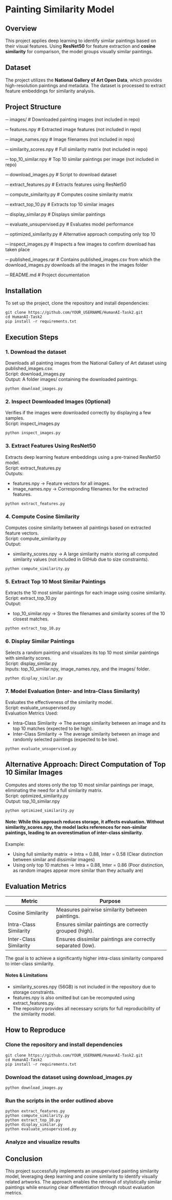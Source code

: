 # Painting Similarity Model

## Overview
This project applies deep learning to identify similar paintings based on their visual features. Using **ResNet50** for feature extraction and **cosine similarity** for comparison, the model groups visually similar paintings.

## Dataset
The project utilizes the **National Gallery of Art Open Data**, which provides high-resolution paintings and metadata. The dataset is processed to extract feature embeddings for similarity analysis.

## Project Structure
─ images/                  # Downloaded painting images (not included in repo)

─ features.npy             # Extracted image features (not included in repo)

─ image_names.npy          # Image filenames (not included in repo)

─ similarity_scores.npy    # Full similarity matrix (not included in repo)

─ top_10_similar.npy       # Top 10 similar paintings per image (not included in repo)

─ download_images.py       # Script to download dataset

─ extract_features.py      # Extracts features using ResNet50

─ compute_similarity.py    # Computes cosine similarity matrix

─ extract_top_10.py        # Extracts top 10 similar images

─ display_similar.py       # Displays similar paintings

─ evaluate_unsupervised.py # Evaluates model performance

─ optimized_similarity.py  # Alternative approach computing only top 10

─ inspect_images.py        # Inspects a few images to confirm download has taken place

─ published_images.rar     # Contains published_images.csv from which the download_images.py downloads all the images in the images folder

─ README.md                # Project documentation

## Installation  
To set up the project, clone the repository and install dependencies:  

  ```
  git clone https://github.com/YOUR_USERNAME/HumanAI-Task2.git  
  cd HumanAI-Task2  
  pip install -r requirements.txt
  ```

## Execution Steps  

### 1. Download the dataset  
Downloads all painting images from the National Gallery of Art dataset using published_images.csv.  
Script: download_images.py  
Output: A folder images/ containing the downloaded paintings.  

```
python download_images.py
```

### 2. Inspect Downloaded Images (Optional)  
Verifies if the images were downloaded correctly by displaying a few samples.  
Script: inspect_images.py  

```
python inspect_images.py  
```

### 3. Extract Features Using ResNet50  
Extracts deep learning feature embeddings using a pre-trained ResNet50 model.  
Script: extract_features.py  
Outputs:  
- features.npy → Feature vectors for all images.  
- image_names.npy → Corresponding filenames for the extracted features.  

```
python extract_features.py  
```

### 4. Compute Cosine Similarity  
Computes cosine similarity between all paintings based on extracted feature vectors.  
Script: compute_similarity.py  
Output:  
- similarity_scores.npy → A large similarity matrix storing all computed similarity values (not included in GitHub due to size constraints).  

```
python compute_similarity.py  
```

### 5. Extract Top 10 Most Similar Paintings  
Extracts the 10 most similar paintings for each image using cosine similarity.  
Script: extract_top_10.py  
Output:  
- top_10_similar.npy → Stores the filenames and similarity scores of the 10 closest matches.  

```
python extract_top_10.py  
```

### 6. Display Similar Paintings  
Selects a random painting and visualizes its top 10 most similar paintings with similarity scores.  
Script: display_similar.py  
Inputs: top_10_similar.npy, image_names.npy, and the images/ folder.  

```
python display_similar.py  
```

### 7. Model Evaluation (Inter- and Intra-Class Similarity)  
Evaluates the effectiveness of the similarity model.  
Script: evaluate_unsupervised.py  
Evaluation Metrics Used:  
- Intra-Class Similarity → The average similarity between an image and its top 10 matches (expected to be high).  
- Inter-Class Similarity → The average similarity between an image and randomly selected paintings (expected to be low).  

```
python evaluate_unsupervised.py  
```

## Alternative Approach: Direct Computation of Top 10 Similar Images  
Computes and stores only the top 10 most similar paintings per image, eliminating the need for a full similarity matrix.  
Script: optimized_similarity.py  
Output: top_10_similar.npy  

```
python optimized_similarity.py  
```

#### Note: While this approach reduces storage, it affects evaluation. Without similarity_scores.npy, the model lacks references for non-similar paintings, leading to an overestimation of inter-class similarity.  

Example:  
- Using full similarity matrix → Intra = 0.88, Inter = 0.58 (Clear distinction between similar and dissimilar images)  
- Using only top 10 matches → Intra = 0.88, Inter = 0.86 (Poor distinction, as random images appear more similar than they actually are)  

## Evaluation Metrics  
Metric                 | Purpose  
---------------------- | ---------------------------------------------------------  
Cosine Similarity      | Measures pairwise similarity between paintings.  
Intra-Class Similarity | Ensures similar paintings are correctly grouped (high).  
Inter-Class Similarity | Ensures dissimilar paintings are correctly separated (low).  

The goal is to achieve a significantly higher intra-class similarity compared to inter-class similarity.  

#### Notes & Limitations  
- similarity_scores.npy (56GB) is not included in the repository due to storage constraints.  
- features.npy is also omitted but can be recomputed using extract_features.py.  
- The repository provides all necessary scripts for full reproducibility of the similarity model.  

## How to Reproduce  
### Clone the repository and install dependencies  
```
git clone https://github.com/YOUR_USERNAME/HumanAI-Task2.git  
cd HumanAI-Task2  
pip install -r requirements.txt  
```

### Download the dataset using download_images.py  
```
python download_images.py  
```

### Run the scripts in the order outlined above  
```
python extract_features.py  
python compute_similarity.py  
python extract_top_10.py  
python display_similar.py  
python evaluate_unsupervised.py  
```

### Analyze and visualize results  

## Conclusion  
This project successfully implements an unsupervised painting similarity model, leveraging deep learning and cosine similarity to identify visually related artworks. The approach enables the retrieval of stylistically similar paintings while ensuring clear differentiation through robust evaluation metrics.  
